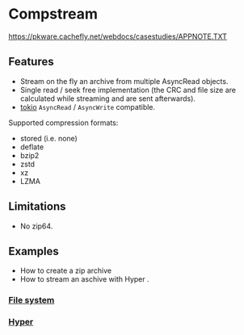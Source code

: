 # Compstream


https://pkware.cachefly.net/webdocs/casestudies/APPNOTE.TXT


## Features
- Stream on the fly an archive from multiple AsyncRead objects.
- Single read / seek free implementation (the CRC and file size are calculated while streaming and are sent afterwards).
- [tokio](https://docs.rs/tokio/latest/tokio/io/index.html) `AsyncRead` / `AsyncWrite` compatible. 

Supported compression formats:
 - stored (i.e. none)
 - deflate
 - bzip2
 - zstd
 - xz
 - LZMA

## Limitations

- No zip64.

## Examples

- How to create a zip archive
- How to stream an aschive with Hyper
.
### [File system](examples/fs.rs)

### [Hyper](examples/hyper.rs)
